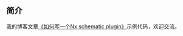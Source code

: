 ## 简介
我的博客文章[《如何写一个Nx schematic plugin》](https://juejin.im/post/5f092f366fb9a07e926ce40c)示例代码，欢迎交流。

